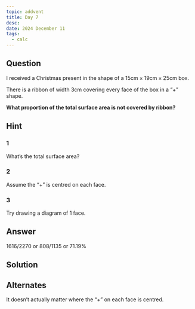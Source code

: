 ```yaml
---
topic: addvent
title: Day 7
desc: 
date: 2024 December 11
tags:
  - calc
---
```



## Question

I received a Christmas present in the shape of a $15 \text{cm} \times 19 \text{cm} \times 25 \text{cm}$ box.

There is a ribbon of width $3 \text{cm}$ covering every face of the box in a “+” shape.

<strong>What proportion of the total surface area is not covered by ribbon?</strong>


## Hint

### 1
What’s the total surface area?

### 2
Assume the “+” is centred on each face.

### 3
Try drawing a diagram of 1 face.


## Answer
$1616/2270$ or $808/1135$ or $71.19 \%$


## Solution


## Alternates

It doesn’t actually matter where the “+” on each face is centred.
